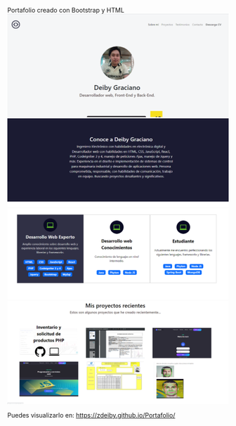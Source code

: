 Portafolio creado con Bootstrap y HTML 
![Alt text](image.png)
![Alt text](image-1.png)
![Alt text](image-2.png)
![Alt text](image-3.png)

Puedes visualizarlo en: https://zdeiby.github.io/Portafolio/